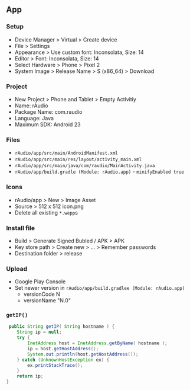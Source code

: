 App
---

### Setup
- Device Manager > Virtual > Create device
- File > Settings
- Appearance > Use custom font: Inconsolata, Size: 14
- Editor > Font: Inconsolata, Size: 14
- Select Hardware > Phone > Pixel 2
- System Image > Release Name > S (x86_64) > Download

### Project
- New Project > Phone and Tablet > Empty Activitiy
- Name: rAudio
- Package Name: com.raudio
- Language: Java
- Maximum SDK: Android 23

### Files
- `rAudio/app/src/main/AndroidManifest.xml`
- `rAudio/app/src/main/res/layout/activity_main.xml`
- `rAudio/app/src/main/java/com/raudio/MainActivity.java`
- `rAudio/app/build.gradle (Module: rAudio.app)` - `minifyEnabled true`

### Icons
- rAudio/app > New > Image Asset
- Source > 512 x 512 icon.png
- Delete all existing `*.wepp`s

### Install file
- Build > Generate Signed Bubled / APK > APK
- Key store path > Create new > ... > Remember passwords
- Destination folder > release

### Upload
- Google Play Console
- Set newer version in `rAudio/app/build.gradlee (Module: rAudio.app)`
  - versionCode N
  - versionName "N.0"

### `getIP()`
```java
 public String getIP( String hostname ) {
    String ip = null;
    try {
        InetAddress host = InetAddress.getByName( hostname );
        ip = host.getHostAddress();
        System.out.println(host.getHostAddress());
    } catch (UnknownHostException ex) {
        ex.printStackTrace();
    }
    return ip;
}
```
